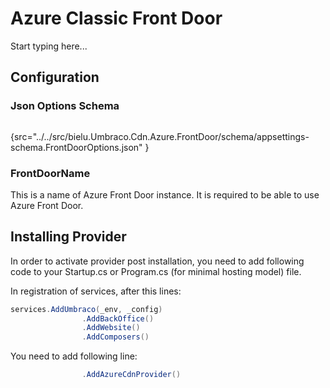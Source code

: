 # Azure Classic Front Door

Start typing here...
## Configuration
### Json Options Schema
```json
```
{src="../../src/bielu.Umbraco.Cdn.Azure.FrontDoor/schema/appsettings-schema.FrontDoorOptions.json" }
### FrontDoorName
This is a name of Azure Front Door instance. It is required to be able to use Azure Front Door.
## Installing Provider
In order to activate provider post installation, you need to add following code to your Startup.cs or Program.cs (for minimal hosting model) file.

In registration of services, after this lines:
```C#
services.AddUmbraco(_env, _config)
                .AddBackOffice()
                .AddWebsite()
                .AddComposers()
```
You need to add following line:
```C#
                .AddAzureCdnProvider()
```
